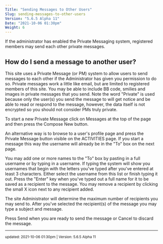 ```yaml
---
Title: "Sending Messages to Other Users"
Slug: sending-messages-to-other-users
Version: "5.6.5 Alpha 11"
Date: "2021-10-06 01:30pm"
Weight: 6
---
```


<p>If the administrator has enabled the Private Messaging system, registered members may send each other private messages.</p>

<h2>How do I send a message to another user?</h2>
<p>This site uses a Private Message (or PM) system to allow users to send messages to each other if the Administrator has given you permission to do so. Private messages work a little like email, but are limited to registered members of this site. You may be able to include BB code, smilies and images in private messages that you send. Note the word "Private" is used because only the user(s) you send the message to will get notice and be able to read or respond to the message, however, the data itself is not encrypted so you should not consider PMs truly private.</p>
<p>To start a new Private Message click on Messages at the top of the page and then press the Compose New button.</p>
<p>An alternative way is to browse to a user's profile page and press the Private Message button visible on the ACTIVITIES page.  If you start a message this way the username will already be in the "To" box on the next page.</p>
<p>You may add one or more names to the "To" box by pasting in a full username or by typing in a username. If typing the system will show you usernames that begin with the letters you've typed after you've entered at least 3 characters. Either select the username from this list or finish typing it out. Press the "Enter" key when you've typed out a full name for it to be saved as a recipient to the message. You may remove a recipient by clicking the small X icon next to any recipient added.</p>
<p>The site Administrator will determine the maximum number of recipients you may send to.
After you've selected the recipient(s) of the message you may type a subject and message. </p>
<p>Press Send when you are ready to send the message or Cancel to discard the message.</p>

<hr>
<small>
updated: 2021-10-06 01:30pm | Version: 5.6.5 Alpha 11
</small>